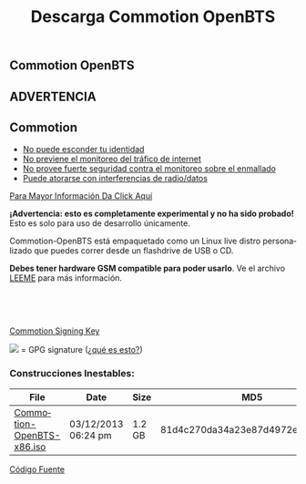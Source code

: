 ﻿---
layout: downloads
title: Descarga Commotion OpenBTS
categories: 
created: 2013-06-28
changed: 2013-12-31
post_author: grady
lang: es
---
  <h2>Commotion OpenBTS</h2>

<div class="warning-label">
<div class="warning-top">
<h2>ADVERTENCIA</h2>
</div>

<div class="warning-bottom">
<h2>Commotion</h2>

<ul>
	<li><a href="http://commotionwireless.net/understanding-commotions-warning-label#anonymity">No puede esconder tu identidad</a></li>
	<li><a href="http://commotionwireless.net/understanding-commotions-warning-label#internet">No previene el monitoreo del tráfico de internet</a></li>
	<li><a href="http://commotionwireless.net/understanding-commotions-warning-label#monitoring">No provee fuerte seguridad contra el monitoreo sobre el enmallado</a></li>
	<li><a href="http://commotionwireless.net/understanding-commotions-warning-label#jamming">Puede atorarse con interferencias de radio/datos</a></li>
</ul>
<a href="https://commotionwireless.net/understanding-commotions-warning-label">Para Mayor Información Da Click Aquí</a></div>
</div>

<p><strong>¡Advertencia: esto es completamente experimental y no ha sido probado!</strong> Esto es solo para uso de desarrollo únicamente.</p>

<p>Commotion-OpenBTS está empaquetado como un Linux live distro personalizado que puedes correr desde un flashdrive de USB o CD.</p>

<p><strong>Debes tener hardware GSM compatible para poder usarlo</strong>. Ve el archivo <a href="https://github.com/opentechinstitute/commotion-openbts/blob/master/README">LEEME</a> para más información.</p>

<p>&nbsp;</p>

<p>&nbsp;</p>

<p><a class="button" href="http://pool.sks-keyservers.net:11371/pks/lookup?op=vindex&amp;search=0x55A525F8EFE57820BA2A40F7D3F54B1ED01D01F1&amp;fingerprint=on&amp;exact=on" target="_blank">Commotion Signing Key</a></p>

<p><img src="/files/download-signature.png" /> = GPG signature (<a href="/how-verify-signatures-downloads">¿qué es esto?</a>)</p>

<h3>Construcciones Inestables:</h3>

<table class="files list">
	<thead>
		<tr>
			<th>File</th>
			<th>Date</th>
			<th>Size</th>
			<th>MD5</th>
		</tr>
	</thead>
	<tbody>
		<tr>
			<td><a href="http://files.opentechinstitute.org/~critzo/commotion/Commotion-OpenBTS-x86.iso" title="Commotion-OpenBTS">Commotion-OpenBTS-x86.iso</a></td>
			<td>03/12/2013 06:24 pm</td>
			<td>1.2 GB</td>
			<td>81d4c270da34a23e87d4972e90e908e1</td>
		</tr>
	</tbody>
</table>

<p><a class="button" href="https://github.com/opentechinstitute/commotion-openbts" id="openbts-source-btn">Código Fuente</a></p>
 
